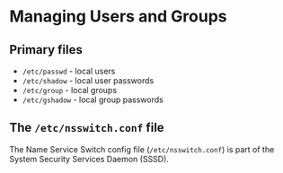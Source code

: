 # Managing Users and Groups

## Primary files

* `/etc/passwd` - local users
* `/etc/shadow` - local user passwords
* `/etc/group` - local groups
* `/etc/gshadow` - local group passwords

## The `/etc/nsswitch.conf` file

The Name Service Switch config file (`/etc/nsswitch.conf`) is part of the
System Security Services Daemon (SSSD).